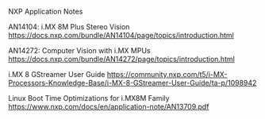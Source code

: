 NXP Application Notes

AN14104: i.MX 8M Plus Stereo Vision
https://docs.nxp.com/bundle/AN14104/page/topics/introduction.html

AN14272: Computer Vision with i.MX MPUs
https://docs.nxp.com/bundle/AN14272/page/topics/introduction.html

i.MX 8 GStreamer User Guide
https://community.nxp.com/t5/i-MX-Processors-Knowledge-Base/i-MX-8-GStreamer-User-Guide/ta-p/1098942

Linux Boot Time Optimizations for i.MX8M Family
https://www.nxp.com/docs/en/application-note/AN13709.pdf
